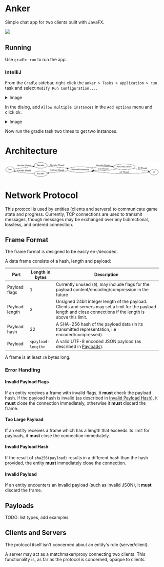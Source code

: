 # Anker

Simple chat app for two clients built with JavaFX.

![](https://i.imgur.com/M26uGKe.png)

## Running

Use `gradle run` to run the app.

### IntelliJ

From the `Gradle` sidebar, right-click the `anker > Tasks > application > run` task
and select `Modify Run Configuration...`.

<details>
<summary>Image</summary>

![](https://i.imgur.com/mZuvPxs.png)
</details>

In the dialog, add `Allow multiple instances` in the `Add options` menu and click ok.

<details>
<summary>Image</summary>

![](https://i.imgur.com/qBHo4H1.png)
</details>

Now run the gradle task two times to get two instances.

# Architecture

![](res/communication.svg)

# Network Protocol

This protocol is used by entities (clients and servers) to communicate game state and progress.
Currently, TCP connections are used to transmit messages, though messages may be exchanged over any bidirectional,
lossless, and ordered connection.

## Frame Format

The frame format is designed to be easily en-/decoded.

A data frame consists of a hash, length and payload:

<!-- prettier-ignore-start -->

| Part           | Length in bytes    | Description                                                                                                                                                       |
|----------------|--------------------|-------------------------------------------------------------------------------------------------------------------------------------------------------------------|
| Payload flags  | 1                  | Currently unused (`0`), may include flags for the payload content/encoding/compression in the future                                                              |
| Payload length | 3                  | Unsigned 24bit integer length of the payload. Clients and servers may set a limit for the payload length and close connections if the length is above this limit. |
| Payload hash   | 32                 | A SHA-256 hash of the payload data (in its transmitted representation, i.e encoded/compressed).                                                                   |
| Payload        | `<payload-length>` | A valid UTF-8 encoded JSON payload (as described in [Payloads](#payloads)).                                                                                       |

<!-- prettier-ignore-end -->

A frame is at least `36` bytes long.

### Error Handling

#### Invalid Payload Flags

If an entity receives a frame with invalid flags, it **must** check the payload hash.
If the payload hash is invalid (as described in [Invalid Payload Hash](#invalid-payload-hash)), it **must** close the
connection immediately, otherwise it **must** discard the frame.

#### Too Large Payload

If an entity receives a frame which has a length that exceeds its limit for payloads, it **must** close the connection
immediately.

#### Invalid Payload Hash

If the result of `sha256(payload)` results in a different hash than the hash provided,
the entity **must** immediately close the connection.

#### Invalid Payload

If an entity encounters an invalid payload (such as invalid JSON),
it **must** discard the frame.

## Payloads

TODO: list types, add examples

## Clients and Servers

The protocol itself isn't concerned about an entity's role (server/client).

A server may act as a matchmaker/proxy connecting two clients.
This functionality is, as far as the protocol is concerned, opaque to clients.
